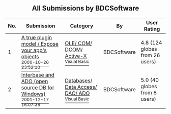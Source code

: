 ﻿<div align="center">

## All Submissions by BDCSoftware

</div>

No.  | Submission | Category | By   | User Rating
---- | ---------- | -------- | ---- | -----------
1 | [A true plugin model / Expose your app's objects<br /><sup>2000-10-26 23:52:10</sup>](https://github.com/Planet-Source-Code/bdcsoftware-a-true-plugin-model-expose-your-app-s-objects__1-12319) | [OLE/ COM/ DCOM/ Active\-X<br /><sup>Visual Basic</sup>](../ByCategory/ole-com-dcom-active-x__1-29.md) | BDCSoftware | 4.8 (124 globes from 26 users)
2 | [Interbase and ADO \(open source DB for Windows\)<br /><sup>2001-12-17 16:07:38</sup>](https://github.com/Planet-Source-Code/bdcsoftware-interbase-and-ado-open-source-db-for-windows__1-29899) | [Databases/ Data Access/ DAO/ ADO<br /><sup>Visual Basic</sup>](../ByCategory/databases-data-access-dao-ado__1-6.md) | BDCSoftware | 5.0 (40 globes from 8 users)
